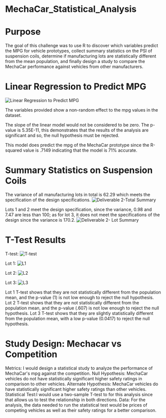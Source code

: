 # MechaCar_Statistical_Analysis

# Purpose
The goal of this challenge was to use R to discover which variables predict the MPG for vehicle prototypes, collect summary statistics on the PSI of suspension coils, determine if manufacturing lots are statistically different from the mean population, and finally design a study to compare the MechaCar performance against vehicles from other manufacturers.

# Linear Regression to Predict MPG

![Linear Regression to Predict MPG](https://user-images.githubusercontent.com/88119288/149023652-ce16ffe2-fc5d-42c2-b5a0-4f987c496151.PNG)

The variables provided show a non-random effect to the mpg values in the dataset.

The slope of the linear model would not be considered to be zero. The p-value is 5.35E-11, this demonstrates that the results of the analysis are significant and so, the null hypothesis must be rejected.

This model does predict the mpg of the MechaCar prototype since the R-squared value is .7149 indicating that the model is 71% accurate.

# Summary Statistics on Suspension Coils

The variance of all manufacturing lots in total is 62.29 which meets the specification of the design specifications.
![Deliverable 2-Total Summary](https://user-images.githubusercontent.com/88119288/149025302-327ebaca-e676-4a0d-8ba5-f4f3d109f529.PNG)

Lots 1 and 2 meet the design specification, since the variance, 0.98 and 7.47 are less than 100; as for lot 3, it does not meet the specifications of the design since the variance is 170.2.
![Deliverable 2- Lot Summary](https://user-images.githubusercontent.com/88119288/149025320-ea8a343b-33c6-44f9-9e0a-e34cdb3766d0.PNG)

# T-Test Results

T-test:
![T-test](https://user-images.githubusercontent.com/88119288/149026058-66cd56a6-aa6e-4449-bd1d-fec0526aea74.PNG)

Lot 1:
![L1](https://user-images.githubusercontent.com/88119288/149026066-e87bcaa6-31fa-4bf9-9b0c-a88dc0163afd.PNG)

Lot 2:
![L2](https://user-images.githubusercontent.com/88119288/149026081-c3b8d4d3-0e8e-4a42-b4ee-16c9d5db51e2.PNG)

Lot 3:
![L3](https://user-images.githubusercontent.com/88119288/149026090-c41b49d3-1a22-47c5-9d0d-d86664cf4291.PNG)
 
Lot 1 T-test shows that they are not statistically different from the population mean, and the p-value (1) is not low enough to reject the null hypothesis.
Lot 2 T-test shows that they are not statistically different from the population mean, and the p-value (.607) is not low enough to reject the null hypothesis.
Lot 3 T-test shows that they are slightly statistically different from the population mean, with a low p-value (0.0417) to reject the null hypothesis.

# Study Design: Mechacar vs Competition

Metrics: I would design a statistical study to analyze the performance of MechaCar's mpg against the competition.
Null Hypothesis: MechaCar vehicles do not have statistically significant higher safety ratings in comparison to other vehicles.
Alternate Hypothesis: MechaCar vehicles do have statistically significant higher safety ratings than other vehicles.
Statistical Test:I would use a two-sample T-test to for this analysis since that allows us to test the relationship in both directions.
Data: For the analysis, the data needed to run the statistical test would be prices of competing vehicles as well as their safety ratings for a better comparison.
